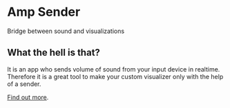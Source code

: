 # Amp Sender
Bridge between sound and visualizations

## What the hell is that?
It is an app who sends volume of sound from your input device in realtime.
Therefore it is a great tool to make your custom visualizer only with the help of a sender.

[Find out more](TUTORIAL.md).
